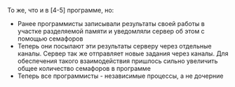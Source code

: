 То же, что и в [4-5] программе, но:
- Ранее программисты записывали результаты своей работы в участке разделяемой памяти и уведомляли сервер об этом с помощью семафоров
- Теперь они посылают эти результаты серверу через отдельные каналы. Сервер так же отправляет новые задания через каналы. Для обеспечения такого взаимодействия пришлось сильно увеличить общее количество семафоров в программе
- Теперь все программисты - независимые процессы, а не дочерние
